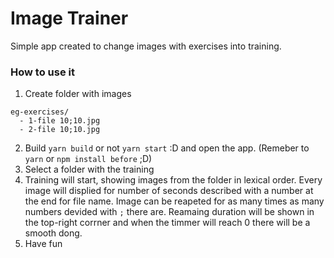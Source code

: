 # Image Trainer 

Simple app created to change images with exercises into training.

### How to use it 

1. Create folder with images
```
eg-exercises/
  - 1-file 10;10.jpg
  - 2-file 10;10.jpg
```
2. Build `yarn build` or not `yarn start` :D and open the app. (Remeber to `yarn` or `npm install before` ;D)
3. Select a folder with the training
4. Training will start, showing images from the folder in lexical order. Every image will displied for number of seconds described with a number at the end for file name. Image can be reapeted for as many times as many numbers devided with `;` there are. Reamaing duration will be shown in the top-right corrner and when the timmer will reach 0 there will be a smooth dong. 
5. Have fun 
